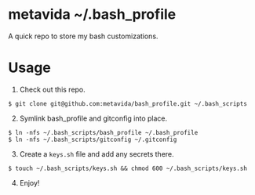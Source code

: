 # metavida ~/.bash_profile

A quick repo to store my bash customizations.

# Usage

1. Check out this repo.
```
$ git clone git@github.com:metavida/bash_profile.git ~/.bash_scripts
```
2. Symlink bash_profile and gitconfig into place.
```
$ ln -nfs ~/.bash_scripts/bash_profile ~/.bash_profile
$ ln -nfs ~/.bash_scripts/gitconfig ~/.gitconfig
```
3. Create a `keys.sh` file and add any secrets there.
```
$ touch ~/.bash_scripts/keys.sh && chmod 600 ~/.bash_scripts/keys.sh
```
4. Enjoy!
